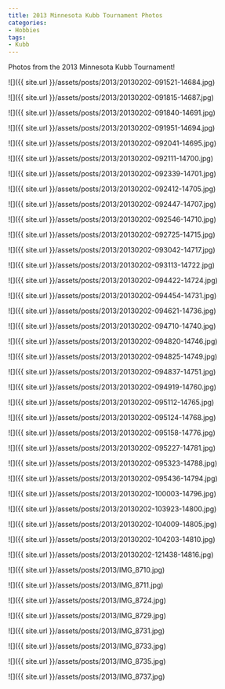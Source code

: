 ```yaml
---
title: 2013 Minnesota Kubb Tournament Photos
categories:
- Hobbies
tags:
- Kubb
---
```


Photos from the 2013 Minnesota Kubb Tournament!



  
   ![]({{ site.url }}/assets/posts/2013/20130202-091521-14684.jpg)
  

  
   ![]({{ site.url }}/assets/posts/2013/20130202-091815-14687.jpg)
  

  
   ![]({{ site.url }}/assets/posts/2013/20130202-091840-14691.jpg)
  

  
   ![]({{ site.url }}/assets/posts/2013/20130202-091951-14694.jpg)
  

  
   ![]({{ site.url }}/assets/posts/2013/20130202-092041-14695.jpg)
  

  
   ![]({{ site.url }}/assets/posts/2013/20130202-092111-14700.jpg)
  

  
   ![]({{ site.url }}/assets/posts/2013/20130202-092339-14701.jpg)
  

  
   ![]({{ site.url }}/assets/posts/2013/20130202-092412-14705.jpg)
  

  
   ![]({{ site.url }}/assets/posts/2013/20130202-092447-14707.jpg)
  

  
   ![]({{ site.url }}/assets/posts/2013/20130202-092546-14710.jpg)
  

  
   ![]({{ site.url }}/assets/posts/2013/20130202-092725-14715.jpg)
  

  
   ![]({{ site.url }}/assets/posts/2013/20130202-093042-14717.jpg)
  

  
   ![]({{ site.url }}/assets/posts/2013/20130202-093113-14722.jpg)
  

  
   ![]({{ site.url }}/assets/posts/2013/20130202-094422-14724.jpg)
  

  
   ![]({{ site.url }}/assets/posts/2013/20130202-094454-14731.jpg)
  

  
   ![]({{ site.url }}/assets/posts/2013/20130202-094621-14736.jpg)
  

  
   ![]({{ site.url }}/assets/posts/2013/20130202-094710-14740.jpg)
  

  
   ![]({{ site.url }}/assets/posts/2013/20130202-094820-14746.jpg)
  

  
   ![]({{ site.url }}/assets/posts/2013/20130202-094825-14749.jpg)
  

  
   ![]({{ site.url }}/assets/posts/2013/20130202-094837-14751.jpg)
  

  
   ![]({{ site.url }}/assets/posts/2013/20130202-094919-14760.jpg)
  

  
   ![]({{ site.url }}/assets/posts/2013/20130202-095112-14765.jpg)
  

  
   ![]({{ site.url }}/assets/posts/2013/20130202-095124-14768.jpg)
  

  
   ![]({{ site.url }}/assets/posts/2013/20130202-095158-14776.jpg)
  

  
   ![]({{ site.url }}/assets/posts/2013/20130202-095227-14781.jpg)
  

  
   ![]({{ site.url }}/assets/posts/2013/20130202-095323-14788.jpg)
  

  
   ![]({{ site.url }}/assets/posts/2013/20130202-095436-14794.jpg)
  

  
   ![]({{ site.url }}/assets/posts/2013/20130202-100003-14796.jpg)
  

  
   ![]({{ site.url }}/assets/posts/2013/20130202-103923-14800.jpg)
  

  
   ![]({{ site.url }}/assets/posts/2013/20130202-104009-14805.jpg)
  

  
   ![]({{ site.url }}/assets/posts/2013/20130202-104203-14810.jpg)
  

  
   ![]({{ site.url }}/assets/posts/2013/20130202-121438-14816.jpg)
  

  
   ![]({{ site.url }}/assets/posts/2013/IMG_8710.jpg)
  

  
   ![]({{ site.url }}/assets/posts/2013/IMG_8711.jpg)
  

  
   ![]({{ site.url }}/assets/posts/2013/IMG_8724.jpg)
  

  
   ![]({{ site.url }}/assets/posts/2013/IMG_8729.jpg)
  

  
   ![]({{ site.url }}/assets/posts/2013/IMG_8731.jpg)
  

  
   ![]({{ site.url }}/assets/posts/2013/IMG_8733.jpg)
  

  
   ![]({{ site.url }}/assets/posts/2013/IMG_8735.jpg)
  

  
   ![]({{ site.url }}/assets/posts/2013/IMG_8737.jpg)
  


